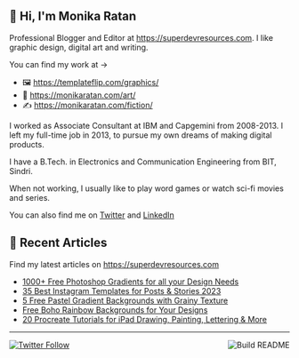 ## 👋 Hi, I'm Monika Ratan

Professional Blogger and Editor at https://superdevresources.com. I like graphic design, digital art and writing.

You can find my work at → 
- 🖼 https://templateflip.com/graphics/
- 🎨 https://monikaratan.com/art/
- ✍ https://monikaratan.com/fiction/

I worked as Associate Consultant at IBM and Capgemini from 2008-2013. I left my full-time job in 2013, to pursue my own dreams of making digital products.

I have a B.Tech. in Electronics and Communication Engineering from BIT, Sindri.

When not working, I usually like to play word games or watch sci-fi movies and series.

You can also find me on [Twitter](https://twitter.com/monikaratan) and [LinkedIn](https://www.linkedin.com/in/monika-ratan-66207531)


## 📝 Recent Articles

Find my latest articles on https://superdevresources.com

<!-- FEED-START -->
- [1000+ Free Photoshop Gradients for all your Design Needs](https://superdevresources.com/free-photoshop-gradients/)
- [35 Best Instagram Templates for Posts & Stories 2023](https://superdevresources.com/best-instagram-templates-download/)
- [5 Free Pastel Gradient Backgrounds with Grainy Texture](https://superdevresources.com/free-pastel-gradient-backgrounds/)
- [Free Boho Rainbow Backgrounds for Your Designs](https://superdevresources.com/free-boho-rainbow-backgrounds/)
- [20 Procreate Tutorials for iPad Drawing, Painting, Lettering & More](https://superdevresources.com/procreate-tutorials-ipad/)
<!-- FEED-END -->

---
[![Twitter Follow](https://img.shields.io/twitter/follow/monikaratan?label=Follow&style=social)](https://twitter.com/monikaratan) <a href="https://github.com/monikaratan/monikaratan/actions"><img src="https://github.com/monikaratan/monikaratan/workflows/Build%20README/badge.svg?branch=main" align="right" alt="Build README"></a>